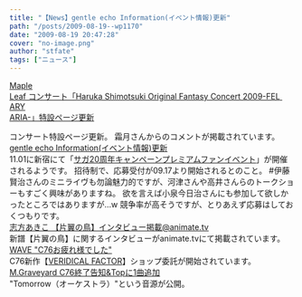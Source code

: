 ```yaml
---
title: "【News】gentle echo Information(イベント情報)更新"
path: "/posts/2009-08-19--wp1170"
date: "2009-08-19 20:47:28"
cover: "no-image.png"
author: "stfate"
tags: ["ニュース"]
---
```


<style type="text/css">
<!--
p {white-space: pre-wrap};
-->
</style>

<a  href="http://www.team-e.co.jp/sp/archive/ofc2009.html" target="_blank">Maple Leaf コンサート「Haruka Shimotsuki Original Fantasy Concert 2009-FEL ARY ARIA-」特設ページ更新</a>
<div >コンサート特設ページ更新。
霜月さんからのコメントが掲載されています。</div>
<a  href="http://www.gentleecho.net/info.html" target="_blank">gentle echo Information(イベント情報)更新</a>
<div >11.01に新宿にて「<a href="http://member.square-enix.com/jp/special/saga/saga20th/campaign/#premium_event" target="_blank">サガ20周年キャンペーンプレミアムファンイベント</a>」が開催されるようです。
招待制で、応募受付が09.17より開始されるとのこと。
#伊藤賢治さんのミニライヴも勿論魅力的ですが、河津さんや高井さんらのトークショーもすごく興味がありますね。
欲を言えば小泉今日治さんにも参加して欲しかったところではありますが…w
競争率が高そうですが、とりあえず応募はしておくつもりです。</div>
<a  href="http://www.animate.tv/news/details.php?id=1250657026" target="_blank">志方あきこ 【片翼の鳥】インタビュー掲載@animate.tv</a>
<div >新譜【片翼の鳥】に関するインタビューがanimate.tvにて掲載されています。</div>
<a  href="http://www.circle-wave.net/" target="_blank">WAVE "C76お疲れ様でした"</a>
<div >C76新作【<a href="http://www.circle-wave.net/product/veridicalfactor/" target="_blank">VERIDICAL FACTOR</a>】ショップ委託が開始されています。</div>
<a  href="http://www.geocities.jp/iwamud/" target="_blank">M.Graveyard C76終了告知&Topに1曲追加</a>
<div >"Tomorrow（オーケストラ）"という音源が公開。</div>

